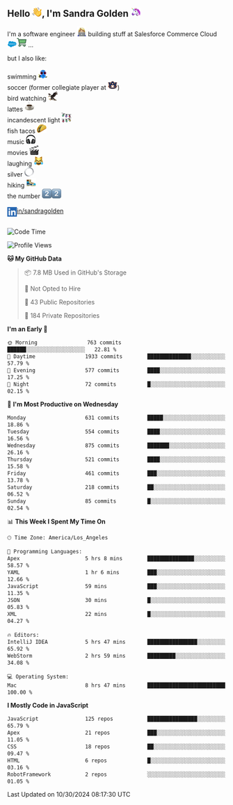 ## Hello <img src="./static/emoji/wave.png" width="22" />, I'm Sandra Golden <img src="./static/emoji/unicorn-face.png" width="22" />

I'm a software engineer <img src="./static/emoji/female-technologist.png" width="22" /> building stuff at Salesforce Commerce Cloud <img src="./static/emoji/salesforce.png" width="22" /><img src="./static/emoji/commerce-cloud.png" width="22" />&nbsp;...

but I also like:<br/><br/>
swimming <img alt="swimming" src="./static/emoji/keep-swimming.png" width="22" /><br/>
soccer  (former collegiate player at <img src="./static/emoji/auburn.png" width="22" />)<br/>
bird watching <img src="./static/emoji/eagle.png" width="22" /><br/>
lattes <img src="./static/emoji/coffee.png" width="22" /><br/>
incandescent light <img src="./static/emoji/lights.png" width="22" /><br/>
fish tacos <img src="./static/emoji/taco.png" width="22" /><br/>
music <img src="./static/emoji/headphones.png" width="22" /><br/>
movies <img src="./static/emoji/movie-clapper.png" width="22" /><br/>
laughing <img src="./static/emoji/joy-cat.png" width="22" /><br/>
silver <img src="./static/emoji/silver-hoop.png" width="22" /><br/>
hiking <img src="./static/emoji/hiker.png" width="22" /><br/>
the number <img src="./static/emoji/two.png" width="22" /><img src="./static/emoji/two.png" width="22" />
<br/><br/>
<img align="left" alt="Sandra Golden | LinkedIn" width="22px" src="./static/emoji/linkedin.png" /> <a href="https://www.linkedin.com/in/sandragolden/">in/sandragolden</a>
<br/><br/>
<!--START_SECTION:waka-->
![Code Time](http://img.shields.io/badge/Code%20Time-686%20hrs%203%20mins-blue)

![Profile Views](http://img.shields.io/badge/Profile%20Views-0-blue)

**🐱 My GitHub Data** 

> 📦 7.8 MB Used in GitHub's Storage 
 > 
> 🚫 Not Opted to Hire
 > 
> 📜 43 Public Repositories 
 > 
> 🔑 184 Private Repositories 
 > 
**I'm an Early 🐤** 

```text
🌞 Morning                763 commits         ██████░░░░░░░░░░░░░░░░░░░   22.81 % 
🌆 Daytime                1933 commits        ██████████████░░░░░░░░░░░   57.79 % 
🌃 Evening                577 commits         ████░░░░░░░░░░░░░░░░░░░░░   17.25 % 
🌙 Night                  72 commits          █░░░░░░░░░░░░░░░░░░░░░░░░   02.15 % 
```
📅 **I'm Most Productive on Wednesday** 

```text
Monday                   631 commits         █████░░░░░░░░░░░░░░░░░░░░   18.86 % 
Tuesday                  554 commits         ████░░░░░░░░░░░░░░░░░░░░░   16.56 % 
Wednesday                875 commits         ███████░░░░░░░░░░░░░░░░░░   26.16 % 
Thursday                 521 commits         ████░░░░░░░░░░░░░░░░░░░░░   15.58 % 
Friday                   461 commits         ███░░░░░░░░░░░░░░░░░░░░░░   13.78 % 
Saturday                 218 commits         ██░░░░░░░░░░░░░░░░░░░░░░░   06.52 % 
Sunday                   85 commits          █░░░░░░░░░░░░░░░░░░░░░░░░   02.54 % 
```


📊 **This Week I Spent My Time On** 

```text
🕑︎ Time Zone: America/Los_Angeles

💬 Programming Languages: 
Apex                     5 hrs 8 mins        ███████████████░░░░░░░░░░   58.57 % 
YAML                     1 hr 6 mins         ███░░░░░░░░░░░░░░░░░░░░░░   12.66 % 
JavaScript               59 mins             ███░░░░░░░░░░░░░░░░░░░░░░   11.35 % 
JSON                     30 mins             █░░░░░░░░░░░░░░░░░░░░░░░░   05.83 % 
XML                      22 mins             █░░░░░░░░░░░░░░░░░░░░░░░░   04.27 % 

🔥 Editors: 
IntelliJ IDEA            5 hrs 47 mins       ████████████████░░░░░░░░░   65.92 % 
WebStorm                 2 hrs 59 mins       █████████░░░░░░░░░░░░░░░░   34.08 % 

💻 Operating System: 
Mac                      8 hrs 47 mins       █████████████████████████   100.00 % 
```

**I Mostly Code in JavaScript** 

```text
JavaScript               125 repos           ████████████████░░░░░░░░░   65.79 % 
Apex                     21 repos            ███░░░░░░░░░░░░░░░░░░░░░░   11.05 % 
CSS                      18 repos            ██░░░░░░░░░░░░░░░░░░░░░░░   09.47 % 
HTML                     6 repos             █░░░░░░░░░░░░░░░░░░░░░░░░   03.16 % 
RobotFramework           2 repos             ░░░░░░░░░░░░░░░░░░░░░░░░░   01.05 % 
```




 Last Updated on 10/30/2024 08:17:30 UTC
<!--END_SECTION:waka-->
